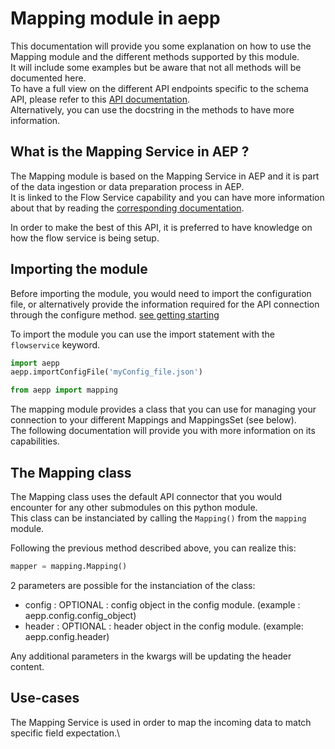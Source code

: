# Mapping module in aepp

This documentation will provide you some explanation on how to use the Mapping module and the different methods supported by this module.\
It will include some examples but be aware that not all methods will be documented here.\
To have a full view on the different API endpoints specific to the schema API, please refer to this [API documentation](https://www.adobe.io/apis/experienceplatform/home/api-reference.html#!acpdr/swagger-specs/mapping-service-api.yaml).\
Alternatively, you can use the docstring in the methods to have more information.

## What is the Mapping Service in AEP ?

The Mapping module is based on the Mapping Service in AEP and it is part of the data ingestion or data preparation process in AEP.\
It is linked to the Flow Service capability and you can have more information about that by reading the [corresponding documentation](./flowservice.md).

In order to make the best of this API, it is preferred to have knowledge on how the flow service is being setup.

## Importing the module

Before importing the module, you would need to import the configuration file, or alternatively provide the information required for the API connection through the configure method. [see getting starting](./getting-started.md)

To import the module you can use the import statement with the `flowservice` keyword.

```python
import aepp
aepp.importConfigFile('myConfig_file.json')

from aepp import mapping
```

The mapping module provides a class that you can use for managing your connection to your different Mappings and MappingsSet (see below).\
The following documentation will provide you with more information on its capabilities.

## The Mapping class

The Mapping class uses the default API connector that you would encounter for any other submodules on this python module.\
This class can be instanciated by calling the `Mapping()` from the `mapping` module.

Following the previous method described above, you can realize this:

```python
mapper = mapping.Mapping()
```

2 parameters are possible for the instanciation of the class:

* config : OPTIONAL : config object in the config module. (example : aepp.config.config_object)
* header : OPTIONAL : header object  in the config module. (example: aepp.config.header)

Any additional parameters in the kwargs will be updating the header content.

## Use-cases

The Mapping Service is used in order to map the incoming data to match specific field expectation.\
